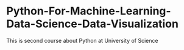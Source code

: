 # Python-For-Machine-Learning-Data-Science-Data-Visualization
This is second course about Python at University of Science
